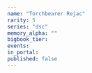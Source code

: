 ```yaml
---
name: "Torchbearer Rejac"
rarity: 5
series: "dsc"
memory_alpha: ""
bigbook_tier:
events:
in_portal:
published: false
---
```

